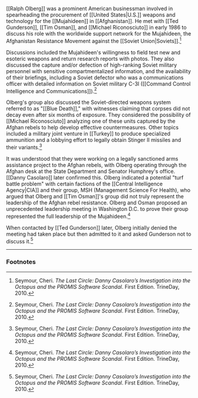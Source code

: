 [[Ralph Olberg]] was a prominent American businessman involved in spearheading the procurement of [[United States|U.S.]] weapons and technology for the [[Mujahideen]] in [[Afghanistan]]. He met with [[Ted Gunderson]], [[Tim Osman]], and [[Michael Riconosciuto]] in early 1986 to discuss his role with the worldwide support network for the Mujahideen, the Afghanistan Resistance Movement against the [[Soviet Union|Soviets]].[^1]

Discussions included the Mujahideen's willingness to field test new and esoteric weapons and return research reports with photos. They also discussed the capture and/or defection of high-ranking Soviet military personnel with sensitive compartmentalized information, and the availability of their briefings, including a Soviet defector who was a communications officer with detailed information on Soviet military C-3I ([[Command Control Intelligence and Communications]]).[^1]

Olberg's group also discussed the Soviet-directed weapons system referred to as "[[Blue Death]]," with witnesses claiming that corpses did not decay even after six months of exposure. They considered the possibility of [[Michael Riconosciuto]] analyzing one of these units captured by the Afghan rebels to help develop effective countermeasures. Other topics included a military joint venture in [[Turkey]] to produce specialized ammunition and a lobbying effort to legally obtain Stinger II missiles and their variants.[^1]

It was understood that they were working on a legally sanctioned arms assistance project to the Afghan rebels, with Olberg operating through the Afghan desk at the State Department and Senator Humphrey's office. [[Danny Casolaro]] later confirmed this. Olberg indicated a potential "turf battle problem" with certain factions of the [[Central Intelligence Agency|CIA]] and their group, MSH (Management Science For Health), who argued that Olberg and [[Tim Osman]]'s group did not truly represent the leadership of the Afghan rebel resistance. Olberg and Osman proposed an unprecedented leadership meeting in Washington D.C. to prove their group represented the full leadership of the Mujahideen.[^1]

When contacted by [[Ted Gunderson]] later, Olberg initially denied the meeting had taken place but then admitted to it and asked Gunderson not to discuss it.[^1]

---
### Footnotes

[^1]: Seymour, Cheri. *The Last Circle: Danny Casolaro’s Investigation into the Octopus and the PROMIS Software Scandal*. First Edition. TrineDay, 2010.